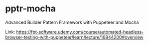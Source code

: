 # pptr-mocha
Advanced Builder Pattern Framework with Puppeteer and Mocha

Link: https://fpt-software.udemy.com/course/automated-headless-browser-testing-with-puppeteer/learn/lecture/16844200#overview
